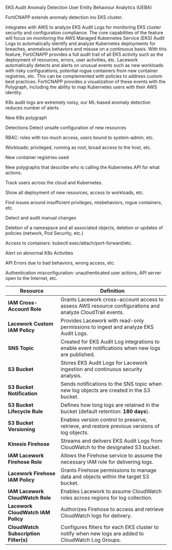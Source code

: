 EKS Audit Anomaly Detection
User Entity Behaviour Analytics (UEBA)	

FortiCNAPP extends anomaly detection ino EKS cluster. 

integrates with AWS to analyze EKS Audit Logs for monitoring EKS cluster security and configuration compliance. 
The core capabilities of the feature will focus on monitoring the AWS Managed Kubernetes Service (EKS) Audit Logs to automatically identify and analyze Kubernetes deployments for breaches, anomalous behaviors and misuse on a continuous basis.  With this feature, FortiCNAPP provides a full audit trail of all EKS activity such as the deployment of resources, errors, user activities, etc. Lacework automatically detects and alerts on unusual events such as new workloads with risky configurations, potential rogue containers from new container registries, etc. This can be complemented with policies to address custom best practices.
FortiCNAPP provides a visualization of these events with the Polygraph, including the ability to map Kubernetes users with their AWS identity.

K8s audit logs are extremely noisy, our ML-based anomaly detection reduces number of alerts

New K8s polygraph

Detections
Detect unsafe configuration of new resources

RBAC: roles with too much access, users bound to system-admin, etc.

Workloads: privileged, running as root, broad access to the host, etc.

New container registries used

New polygraphs that describe who is calling the Kubernetes API for what actions.

Track users across the cloud and Kubernetes.

Show all deployment of new resources, access to workloads, etc.

Find issues around insufficient privileges, misbehaviors, rogue containers, etc.

 Detect and audit manual changes

Deletion of a namespace and all associated objects, deletion or updates of policies (network, Pod Security, etc.)

Access to containers: kubectl exec/attach/port-forward/etc.

Alert on abnormal K8s Activities

API Errors due to bad behaviors, wrong access, etc.

Authentication misconfiguration: unauthenticated user actions, API  server open to the Internet, etc.



| Resource                              | Definition                                                                                                |
| ------------------------------------- | --------------------------------------------------------------------------------------------------------- |
| **IAM Cross-Account Role**            | Grants Lacework cross-account access to assess AWS resource configurations and analyze CloudTrail events. |
| **Lacework Custom IAM Policy**        | Provides Lacework with read-only permissions to ingest and analyze EKS Audit Logs.                        |
| **SNS Topic**                         | Created for EKS Audit Log integrations to enable event notifications when new logs are published.         |
| **S3 Bucket**                         | Stores EKS Audit Logs for Lacework ingestion and continuous security analysis.                            |
| **S3 Bucket Notification**            | Sends notifications to the SNS topic when new log objects are created in the S3 bucket.                   |
| **S3 Bucket Lifecycle Rule**          | Defines how long logs are retained in the bucket (default retention: **180 days**).                       |
| **S3 Bucket Versioning**              | Enables version control to preserve, retrieve, and restore previous versions of log objects.              |
| **Kinesis Firehose**                  | Streams and delivers EKS Audit Logs from CloudWatch to the designated S3 bucket.                          |
| **IAM Lacework Firehose Role**        | Allows the Firehose service to assume the necessary IAM role for delivering logs.                         |
| **Lacework Firehose IAM Policy**      | Grants Firehose permissions to manage data and objects within the target S3 bucket.                       |
| **IAM Lacework CloudWatch Role**      | Enables Lacework to assume CloudWatch roles across regions for log collection.                            |
| **Lacework CloudWatch IAM Policy**    | Authorizes Firehose to access and retrieve CloudWatch logs for delivery.                                  |
| **CloudWatch Subscription Filter(s)** | Configures filters for each EKS cluster to notify when new logs are added to CloudWatch Log Groups.       |


